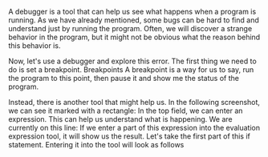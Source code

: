 
A debugger is a tool that can help us see what happens when a program is running. As we have already mentioned, some bugs can be hard to find and understand just by running the program. Often, we will discover a strange behavior in the program, but it might not be obvious what the reason behind this behavior is.

Now, let's use a debugger and explore this error. The first thing we need to do is set a breakpoint.
Breakpoints
A breakpoint is a way for us to say, run the program to this point, then pause it and show me the status of the program.

Instead, there is another tool that might help us. In the following screenshot, we can see it marked with a rectangle:
In the top field, we can enter an expression. This can help us understand what is happening. We are currently on this line:
If we enter a part of this expression into the evaluation expression tool, it will show us the result. Let's take the first part of this if statement. Entering it into the tool will look as follows